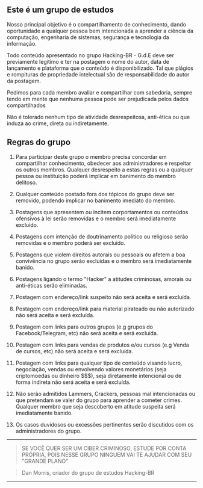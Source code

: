 ## Este é um grupo de estudos

Nosso principal objetivo é o compartilhamento de conhecimento, dando oportunidade a qualquer pessoa bem intencionada a aprender a ciência da computação, engenharia de sistemas, segurança e tecnologia da informação.

Todo conteúdo apresentado no grupo Hacking-BR - G.d.E deve ser previamente legítimo e ter na postagem o nome do autor, data de lançamento e plataforma que o conteúdo é disponibilizado. Tal que plágios e rompituras de propriedade intelectual são de responsabilidade do autor da postagem. 

Pedimos para cada membro avaliar e compartilhar com sabedoria, sempre tendo em mente que nenhuma pessoa pode ser prejudicada pelos dados compartilhados

Não é tolerado nenhum tipo de atividade desrespeitosa, anti-ética ou que induza ao crime, direta ou indiretamente.

## Regras do grupo

1. Para participar deste grupo o membro precisa concordar em compartilhar conhecimento, obedecer aos administradores e respeitar os outros membros. Qualquer desrespeito a estas regras ou a qualquer pessoa ou instituição poderá implicar em banimento do membro delitoso.

1. Qualquer conteúdo postado fora dos tópicos do grupo deve ser removido, podendo implicar no banimento imediato do membro.

1. Postagens que apresentem ou incitem corportamentos ou conteúdos ofensivos à lei serão removidas e o membro será imediatamente excluído. 

1. Postagens com intenção de doutrinamento político ou religioso serão removidas e o membro poderá ser excluído. 

1. Postagens que violem direitos autorais ou pessoais ou afetem a boa convivência no grupo serão excluídas e o membro será imediatamente banido.

1. Postagens ligando o termo "Hacker" a atitudes criminosas, amorais ou anti-éticas serão eliminadas.

1. Postagem com endereço/link suspeito não será aceita e será excluída.

1. Postagem com endereço/link para material pirateado ou não autorizado não será aceita e será excluída.

1. Postagem com links para outros grupos (e.g grupos do Facebook/Telegram, etc) não será aceita e será excluída.

1. Postagem com links para vendas de produtos e/ou cursos (e.g Venda de cursos, etc) não será aceita e será excluída.

1. Postagem com links para qualquer tipo de conteúdo visando lucro, negociação, vendas ou envolvendo valores monetários (seja criptomoedas ou dinheiro $$$), seja diretamente intencional ou de forma indireta não será aceita e será excluída.

1. Não serão admitidos Lammers, Crackers, pessoas mal intencionadas ou que pretendam se valer do grupo para aprender a cometer crimes. Qualquer membro que seja descoberto em atitude suspeita será imediatamente banido.

1. Os casos duvidosos ou excessões pertinentes serão discutidos com os administradores do grupo.



---

> SE VOCÊ QUER SER UM CIBER CRIMINOSO, ESTUDE POR CONTA PRÓPRIA, POIS NESSE GRUPO NINGUEM VAI TE AJUDAR COM SEU "GRANDE PLANO"

> Dan Morris, criador do grupo de estudos Hacking-BR

---
